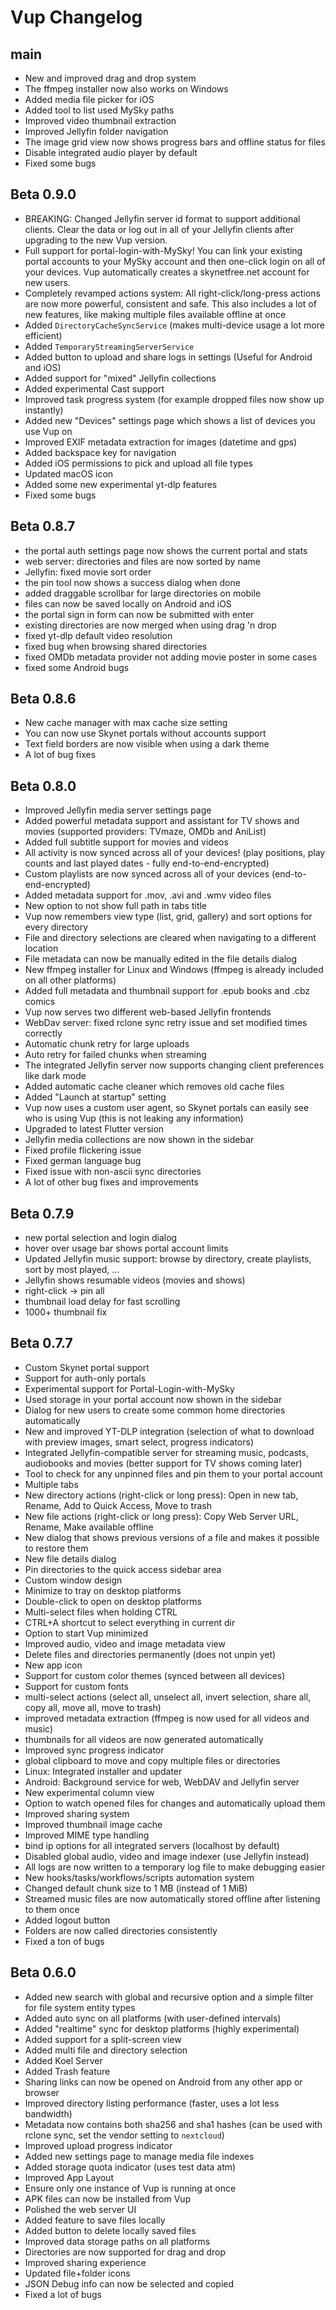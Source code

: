 # Vup Changelog

## main

- New and improved drag and drop system
- The ffmpeg installer now also works on Windows
- Added media file picker for iOS
- Added tool to list used MySky paths
- Improved video thumbnail extraction
- Improved Jellyfin folder navigation
- The image grid view now shows progress bars and offline status for files
- Disable integrated audio player by default
- Fixed some bugs

## Beta 0.9.0

- BREAKING: Changed Jellyfin server id format to support additional clients. Clear the data or log out in all of your Jellyfin clients after upgrading to the new Vup version.
- Full support for portal-login-with-MySky! You can link your existing portal accounts to your MySky account and then one-click login on all of your devices. Vup automatically creates a skynetfree.net account for new users.
- Completely revamped actions system: All right-click/long-press actions are now more powerful, consistent and safe. This also includes a lot of new features, like making multiple files available offline at once
- Added `DirectoryCacheSyncService` (makes multi-device usage a lot more efficient)
- Added `TemporaryStreamingServerService`
- Added button to upload and share logs in settings (Useful for Android and iOS)
- Added support for "mixed" Jellyfin collections
- Added experimental Cast support
- Improved task progress system (for example dropped files now show up instantly)
- Added new "Devices" settings page which shows a list of devices you use Vup on
- Improved EXIF metadata extraction for images (datetime and gps)
- Added backspace key for navigation
- Added iOS permissions to pick and upload all file types
- Updated macOS icon
- Added some new experimental yt-dlp features
- Fixed some bugs

## Beta 0.8.7

- the portal auth settings page now shows the current portal and stats
- web server: directories and files are now sorted by name
- Jellyfin: fixed movie sort order
- the pin tool now shows a success dialog when done
- added draggable scrollbar for large directories on mobile
- files can now be saved locally on Android and iOS
- the portal sign in form can now be submitted with enter
- existing directories are now merged when using drag 'n drop
- fixed yt-dlp default video resolution
- fixed bug when browsing shared directories
- fixed OMDb metadata provider not adding movie poster in some cases
- fixed some Android bugs

## Beta 0.8.6

- New cache manager with max cache size setting
- You can now use Skynet portals without accounts support
- Text field borders are now visible when using a dark theme
- A lot of bug fixes

## Beta 0.8.0

- Improved Jellyfin media server settings page
- Added powerful metadata support and assistant for TV shows and movies (supported providers: TVmaze, OMDb and AniList)
- Added full subtitle support for movies and videos
- All activity is now synced across all of your devices! (play positions, play counts and last played dates - fully end-to-end-encrypted)
- Custom playlists are now synced across all of your devices (end-to-end-encrypted)
- Added metadata support for .mov, .avi and .wmv video files
- New option to not show full path in tabs title
- Vup now remembers view type (list, grid, gallery) and sort options for every directory
- File and directory selections are cleared when navigating to a different location
- File metadata can now be manually edited in the file details dialog
- New ffmpeg installer for Linux and Windows (ffmpeg is already included on all other platforms)
- Added full metadata and thumbnail support for .epub books and .cbz comics
- Vup now serves two different web-based Jellyfin frontends
- WebDav server: fixed rclone sync retry issue and set modified times correctly
- Automatic chunk retry for large uploads
- Auto retry for failed chunks when streaming
- The integrated Jellyfin server now supports changing client preferences like dark mode
- Added automatic cache cleaner which removes old cache files
- Added "Launch at startup" setting
- Vup now uses a custom user agent, so Skynet portals can easily see who is using Vup (this is not leaking any information)
- Upgraded to latest Flutter version
- Jellyfin media collections are now shown in the sidebar
- Fixed profile flickering issue
- Fixed german language bug
- Fixed issue with non-ascii sync directories
- A lot of other bug fixes and improvements

## Beta 0.7.9

- new portal selection and login dialog
- hover over usage bar shows portal account limits
- Updated Jellyfin music support: browse by directory, create playlists, sort by most played, ...
- Jellyfin shows resumable videos (movies and shows)
- right-click -> pin all
- thumbnail load delay for fast scrolling
- 1000+ thumbnail fix

## Beta 0.7.7

- Custom Skynet portal support
- Support for auth-only portals
- Experimental support for Portal-Login-with-MySky
- Used storage in your portal account now shown in the sidebar
- Dialog for new users to create some common home directories automatically
- New and improved YT-DLP integration (selection of what to download with preview images, smart select, progress indicators)
- Integrated Jellyfin-compatible server for streaming music, podcasts, audiobooks and movies (better support for TV shows coming later)
- Tool to check for any unpinned files and pin them to your portal account
- Multiple tabs
- New directory actions (right-click or long press): Open in new tab, Rename, Add to Quick Access, Move to trash
- New file actions (right-click or long press): Copy Web Server URL, Rename, Make available offline
- New dialog that shows previous versions of a file and makes it possible to restore them
- New file details dialog
- Pin directories to the quick access sidebar area
- Custom window design
- Minimize to tray on desktop platforms
- Double-click to open on desktop platforms
- Multi-select files when holding CTRL
- CTRL+A shortcut to select everything in current dir
- Option to start Vup minimized
- Improved audio, video and image metadata view
- Delete files and directories permanently (does not unpin yet)
- New app icon
- Support for custom color themes (synced between all devices)
- Support for custom fonts
- multi-select actions (select all, unselect all, invert selection, share all, copy all, move all, move to trash)
- improved metadata extraction (ffmpeg is now used for all videos and music)
- thumbnails for all videos are now generated automatically
- Improved sync progress indicator
- global clipboard to move and copy multiple files or directories
- Linux: Integrated installer and updater
- Android: Background service for web, WebDAV and Jellyfin server
- New experimental column view
- Option to watch opened files for changes and automatically upload them
- Improved sharing system
- Improved thumbnail image cache
- Improved MIME type handling
- bind ip options for all integrated servers (localhost by default)
- Disabled global audio, video and image indexer (use Jellyfin instead)
- All logs are now written to a temporary log file to make debugging easier
- New hooks/tasks/workflows/scripts automation system
- Changed default chunk size to 1 MB (instead of 1 MiB)
- Streamed music files are now automatically stored offline after listening to them once
- Added logout button
- Folders are now called directories consistently
- Fixed a ton of bugs


## Beta 0.6.0

- Added new search with global and recursive option and a simple filter for file system entity types
- Added auto sync on all platforms (with user-defined intervals)
- Added "realtime" sync for desktop platforms (highly experimental)
- Added support for a split-screen view
- Added multi file and directory selection
- Added Koel Server
- Added Trash feature
- Sharing links can now be opened on Android from any other app or browser
- Improved directory listing performance (faster, uses a lot less bandwidth)
- Metadata now contains both sha256 and sha1 hashes (can be used with rclone sync, set the vendor setting to `nextcloud`)
- Improved upload progress indicator
- Added new settings page to manage media file indexes
- Added storage quota indicator (uses test data atm)
- Improved App Layout
- Ensure only one instance of Vup is running at once
- APK files can now be installed from Vup
- Polished the web server UI
- Added feature to save files locally
- Added button to delete locally saved files
- Improved data storage paths on all platforms
- Directories are now supported for drag and drop
- Improved sharing experience
- Updated file+folder icons
- JSON Debug info can now be selected and copied
- Fixed a lot of bugs

